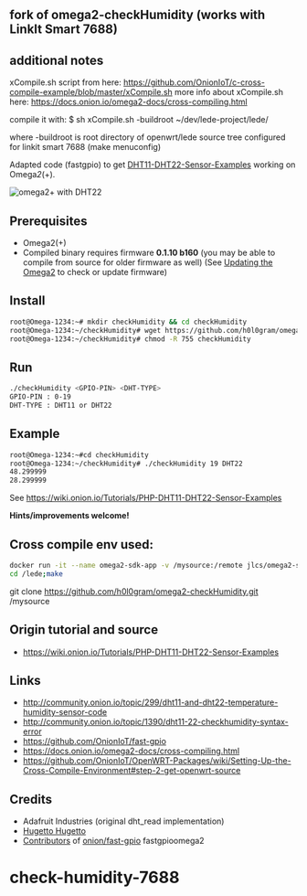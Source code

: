 ## fork of omega2-checkHumidity (works with LinkIt Smart 7688)
## additional notes

xCompile.sh script from here: https://github.com/OnionIoT/c-cross-compile-example/blob/master/xCompile.sh
more info about xCompile.sh here: https://docs.onion.io/omega2-docs/cross-compiling.html

compile it with:
$ sh xCompile.sh -buildroot ~/dev/lede-project/lede/

where -buildroot is root directory of openwrt/lede source tree configured for linkit smart 7688 (make menuconfig)


Adapted code (fastgpio) to get [DHT11-DHT22-Sensor-Examples](https://wiki.onion.io/Tutorials/PHP-DHT11-DHT22-Sensor-Examples) working on Omega*2*(+).

![omega2+ with DHT22](https://h0l0gram.github.io/omega2-checkHumidity/images/omega2-dht22-breadboard.png)

## Prerequisites
- Omega2(+)
- Compiled binary requires firmware **0.1.10 b160** (you may be able to compile from source for older firmware as well)
(See [Updating the Omega2](https://docs.onion.io/omega2-docs/using-the-omega-updating.html) to check or update firmware)

## Install
```bash
root@Omega-1234:~# mkdir checkHumidity && cd checkHumidity
root@Omega-1234:~/checkHumidity# wget https://github.com/h0l0gram/omega2-checkHumidity/raw/master/bin/checkHumidity
root@Omega-1234:~/checkHumidity# chmod -R 755 checkHumidity
```
## Run
```bash
./checkHumidity <GPIO-PIN> <DHT-TYPE>
GPIO-PIN : 0-19
DHT-TYPE : DHT11 or DHT22

```
## Example
```bash
root@Omega-1234:~#cd checkHumidity
root@Omega-1234:~/checkHumidity# ./checkHumidity 19 DHT22
48.299999
28.299999


```
See https://wiki.onion.io/Tutorials/PHP-DHT11-DHT22-Sensor-Examples

**Hints/improvements welcome!**


## Cross compile env used:
```bash
docker run -it --name omega2-sdk-app -v /mysource:/remote jlcs/omega2-sdk bash
cd /lede;make
```
git clone https://github.com/h0l0gram/omega2-checkHumidity.git /mysource

## Origin tutorial and source
- https://wiki.onion.io/Tutorials/PHP-DHT11-DHT22-Sensor-Examples

## Links
- http://community.onion.io/topic/299/dht11-and-dht22-temperature-humidity-sensor-code
- http://community.onion.io/topic/1390/dht11-22-checkhumidity-syntax-error
- https://github.com/OnionIoT/fast-gpio
- https://docs.onion.io/omega2-docs/cross-compiling.html
- https://github.com/OnionIoT/OpenWRT-Packages/wiki/Setting-Up-the-Cross-Compile-Environment#step-2-get-openwrt-source


## Credits
- Adafruit Industries (original dht_read implementation)
- [Hugetto Hugetto](http://community.onion.io/user/hugetto-hugetto)
- [Contributors](https://github.com/OnionIoT/fast-gpio/graphs/contributors) of [onion/fast-gpio](https://github.com/OnionIoT/fast-gpio) fastgpioomega2
# check-humidity-7688
